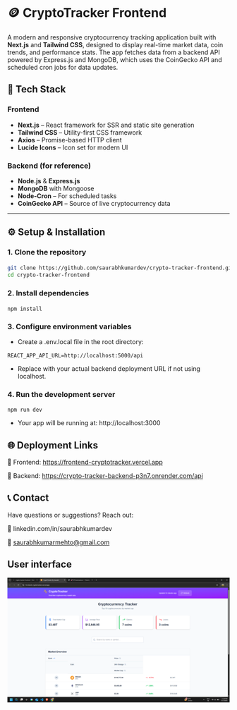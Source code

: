 # 🪙 CryptoTracker Frontend

A modern and responsive cryptocurrency tracking application built with **Next.js** and **Tailwind CSS**, designed to display real-time market data, coin trends, and performance stats. The app fetches data from a backend API powered by Express.js and MongoDB, which uses the CoinGecko API and scheduled cron jobs for data updates.

## 🚀 Tech Stack

### Frontend
- **Next.js** – React framework for SSR and static site generation
- **Tailwind CSS** – Utility-first CSS framework
- **Axios** – Promise-based HTTP client
- **Lucide Icons** – Icon set for modern UI

### Backend (for reference)
- **Node.js** & **Express.js**
- **MongoDB** with Mongoose
- **Node-Cron** – For scheduled tasks
- **CoinGecko API** – Source of live cryptocurrency data

---

## ⚙️ Setup & Installation

### 1. Clone the repository

```bash
git clone https://github.com/saurabhkumardev/crypto-tracker-frontend.git
cd crypto-tracker-frontend
```

### 2. Install dependencies

```
npm install
```

### 3. Configure environment variables

- Create a .env.local file in the root directory:

```
REACT_APP_API_URL=http://localhost:5000/api
```

- Replace with your actual backend deployment URL if not using localhost.

### 4. Run the development server

```
npm run dev
```

- Your app will be running at: http://localhost:3000


## 🌐 Deployment Links
🔗 Frontend: https://frontend-cryptotracker.vercel.app

🔗 Backend: https://crypto-tracker-backend-p3n7.onrender.com/api


## 📞 Contact
Have questions or suggestions? Reach out:

💼 linkedin.com/in/saurabhkumardev

📧 saurabhkumarmehto@gmail.com


## User interface
![App Screenshot](./public/UI.png)
